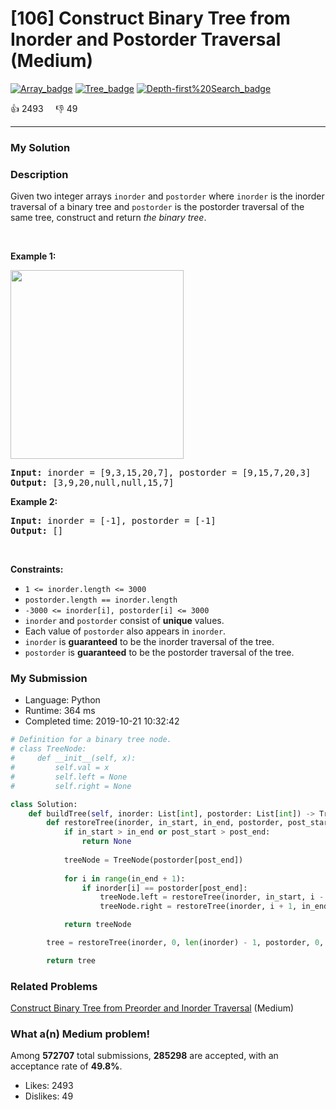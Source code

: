 # [106] Construct Binary Tree from Inorder and Postorder Traversal (Medium)

[![Array_badge](https://img.shields.io/badge/topic-Array-green.svg)](https://leetcode.com/problems/construct-binary-tree-from-inorder-and-postorder-traversal/)  [![Tree_badge](https://img.shields.io/badge/topic-Tree-green.svg)](https://leetcode.com/problems/construct-binary-tree-from-inorder-and-postorder-traversal/)  [![Depth-first%20Search_badge](https://img.shields.io/badge/topic-Depth-first%20Search-green.svg)](https://leetcode.com/problems/construct-binary-tree-from-inorder-and-postorder-traversal/) 

:+1: 2493 &nbsp; &nbsp; :thumbsdown: 49

---

### My Solution


### Description
<p>Given two integer arrays <code>inorder</code> and <code>postorder</code> where <code>inorder</code> is the inorder traversal of a binary tree and <code>postorder</code> is the postorder traversal of the same tree, construct and return <em>the binary tree</em>.</p>

<p>&nbsp;</p>
<p><strong>Example 1:</strong></p>
<img alt="" src="https://assets.leetcode.com/uploads/2021/02/19/tree.jpg" style="width: 277px; height: 302px;" />
<pre>
<strong>Input:</strong> inorder = [9,3,15,20,7], postorder = [9,15,7,20,3]
<strong>Output:</strong> [3,9,20,null,null,15,7]
</pre>

<p><strong>Example 2:</strong></p>

<pre>
<strong>Input:</strong> inorder = [-1], postorder = [-1]
<strong>Output:</strong> []
</pre>

<p>&nbsp;</p>
<p><strong>Constraints:</strong></p>

<ul>
	<li><code>1 &lt;= inorder.length &lt;= 3000</code></li>
	<li><code>postorder.length == inorder.length</code></li>
	<li><code>-3000 &lt;= inorder[i], postorder[i] &lt;= 3000</code></li>
	<li><code>inorder</code> and <code>postorder</code> consist of <strong>unique</strong> values.</li>
	<li>Each value of <code>postorder</code> also appears in <code>inorder</code>.</li>
	<li><code>inorder</code> is <strong>guaranteed</strong> to be the inorder traversal of the tree.</li>
	<li><code>postorder</code> is <strong>guaranteed</strong> to be the postorder traversal of the tree.</li>
</ul>



### My Submission

- Language: Python
- Runtime: 364 ms
- Completed time: 2019-10-21 10:32:42

```Python
# Definition for a binary tree node.
# class TreeNode:
#     def __init__(self, x):
#         self.val = x
#         self.left = None
#         self.right = None

class Solution:
    def buildTree(self, inorder: List[int], postorder: List[int]) -> TreeNode:
        def restoreTree(inorder, in_start, in_end, postorder, post_start, post_end):
            if in_start > in_end or post_start > post_end:
                return None
            
            treeNode = TreeNode(postorder[post_end])
            
            for i in range(in_end + 1):
                if inorder[i] == postorder[post_end]:
                    treeNode.left = restoreTree(inorder, in_start, i - 1, postorder, post_start, post_start + i - in_start - 1)
                    treeNode.right = restoreTree(inorder, i + 1, in_end, postorder, post_start + i - in_start, post_end - 1)

            return treeNode

        tree = restoreTree(inorder, 0, len(inorder) - 1, postorder, 0, len(postorder) - 1)

        return tree
```


### Related Problems
[Construct Binary Tree from Preorder and Inorder Traversal](https://leetcode.com/problems/construct-binary-tree-from-preorder-and-inorder-traversal/) (Medium) <br>



### What a(n) Medium problem!
Among **572707** total submissions, **285298** are accepted, with an acceptance rate of **49.8%**. <br>

- Likes: 2493
- Dislikes: 49

